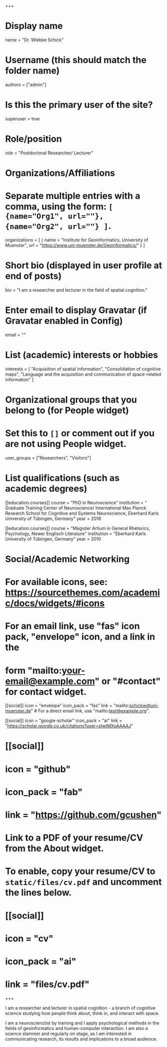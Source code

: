 +++
# Display name
name = "Dr. Wiebke Schick"

# Username (this should match the folder name)
authors = ["admin"]

# Is this the primary user of the site?
superuser = true

# Role/position
role = "Postdoctoral Researcher/ Lecturer"

# Organizations/Affiliations
#   Separate multiple entries with a comma, using the form: `[ {name="Org1", url=""}, {name="Org2", url=""} ]`.
organizations = [ { name = "Institute for Geoinformatics, University of Muenster", url = "https://www.uni-muenster.de/Geoinformatics/" } ]

# Short bio (displayed in user profile at end of posts)
bio = "I am a researcher and lecturer in the field of spatial cognition."

# Enter email to display Gravatar (if Gravatar enabled in Config)
email = ""

# List (academic) interests or hobbies
interests = [
  "Acquisition of spatial information",
  "Consolidation of cognitive maps",
  "Language and the acquisition and communication of space-related information"
]

# Organizational groups that you belong to (for People widget)
#   Set this to `[]` or comment out if you are not using People widget.
user_groups = ["Researchers", "Visitors"]

# List qualifications (such as academic degrees)
[[education.courses]]
  course = "PhD in Neuroscience"
  institution = " Graduate Training Center of Neuroscience/ International Max Planck Research School for Cognitive and Systems Neuroscience, Eberhard Karls University of Tübingen, Germany"
  year = 2018

[[education.courses]]
  course = "Magister Artium in General Rhetorics, Psychology, Newer Englisch Literature"
  institution = "Eberhard Karls University of Tübingen, Germany"
  year = 2010


# Social/Academic Networking
# For available icons, see: https://sourcethemes.com/academic/docs/widgets/#icons
#   For an email link, use "fas" icon pack, "envelope" icon, and a link in the
#   form "mailto:your-email@example.com" or "#contact" for contact widget.

[[social]]
  icon = "envelope"
  icon_pack = "fas"
  link = "mailto:schickw@uni-muenster.de"  # For a direct email link, use "mailto:test@example.org".
  

[[social]]
  icon = "google-scholar"
  icon_pack = "ai"
  link = "https://scholar.google.co.uk/citations?user=sIwtMXoAAAAJ"

# [[social]]
# icon = "github"
# icon_pack = "fab"
# link = "https://github.com/gcushen"

# Link to a PDF of your resume/CV from the About widget.
# To enable, copy your resume/CV to `static/files/cv.pdf` and uncomment the lines below.
# [[social]]
#   icon = "cv"
#   icon_pack = "ai"
#   link = "files/cv.pdf"

+++

I am a researcher and lecturer in spatial cognition - a branch of cognitive science studying how people think about, think in, and interact with space.

I am a neuroscienctist by training and I apply psychological methods in the fields of geoinformatics and human-computer interaction. 
I am also a science slammer and regularly on stage, as I am interested in communicating research, its results and implications to a broad audience. 
